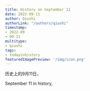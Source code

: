 ```yaml
---
title: History on September 11
date: 2022-09-11
author: Qiushi 
authorLink: "/authors/qiushi"
timestamp: 
- 2022-09
- 09-11
multitype: 
- qiushi
tags: 
- todayinhistory
featuredImagePreview: '/img/icon.png'
---
```









历史上的9月11日，

September 11 in history, 

<!--more-->

